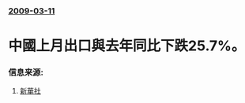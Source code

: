 ### [2009-03-11](/news/2009/03/11/index.md)

##### 
# 中國上月出口與去年同比下跌25.7%。




### 信息来源:

1. [新華社](http://news.xinhuanet.com/english/2009-03/11/content_10990447.htm)
